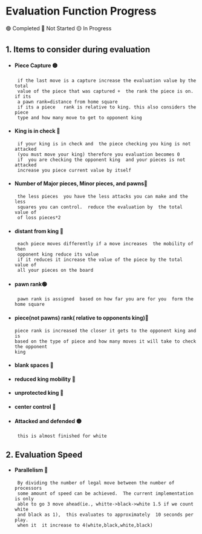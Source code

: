 # Evaluation Function Progress
🟢 Completed
🔴 Not Started
🟡 In Progress
## 1. Items  to consider during evaluation



- #### Piece Capture 🟡
       if the last move is a capture increase the evaluation value by the total
       value of the piece that was captured +  the rank the piece is on. if its
       a pawn rank=distance from home square
       if its a piece   rank is relative to king. this also considers the piece
       type and how many move to get to opponent king
- #### King is in check 🔴
       if your king is in check and  the piece checking you king is not attacked
       (you must move your king) therefore you evaluation becomes 0
       if  you are checking the opponent king  and your pieces is not attacked
       increase you piece current value by itself

- #### Number of Major pieces, Minor pieces, and pawns🔴
       the less pieces  you have the less attacks you can make and the less
       squares you can control.  reduce the evaluation by  the total value of
       of loss pieces*2

- #### distant from king 🔴
       each piece moves differently if a move increases  the mobility of then
       opponent king reduce its value
       if it reduces it increase the value of the piece by the total value of
       all your pieces on the board

- #### pawn rank🟢
       pawn rank is assigned  based on how far you are for you  form the home square


- #### piece(not pawns) rank( relative to  opponents king)🔴
      piece rank is increased the closer it gets to the opponent king and is
      based on the type of piece and how many moves it will take to check the opponent
      king
- #### blank spaces 🔴
- #### reduced  king mobility 🔴
- #### unprotected king 🔴
- #### center control 🔴
- #### Attacked  and defended 🟡
       this is almost finished for white
## 2. Evaluation Speed
- #### Parallelism 🔴
       By dividing the number of legal move between the number of processors
       some amount of speed can be achieved.  The current implementation is only
       able to go 3 move ahead(ie., whitte->black->white 1.5 if we count white
       and black as 1),  this evaluates to approximately  10 seconds per play.
       when it  it increase to 4(white,black,white,black)
